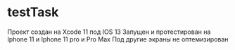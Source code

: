 # testTask
Проект создан на Xcode 11 под IOS 13
Запущен и протестирован на Iphone 11 и Iphone 11 pro и Pro Max
Под другие экраны не оптемизирован
